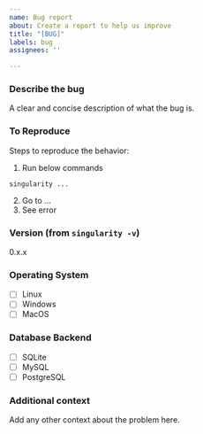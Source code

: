 ```yaml
---
name: Bug report
about: Create a report to help us improve
title: "[BUG]"
labels: bug
assignees: ''

---
```


### Describe the bug
A clear and concise description of what the bug is.

### To Reproduce
Steps to reproduce the behavior:
1. Run below commands
```
singularity ...
```
2. Go to ...
3. See error

### Version (from `singularity -v`)
0.x.x

### Operating System
- [ ] Linux
- [ ] Windows
- [ ] MacOS

### Database Backend
- [ ] SQLite
- [ ] MySQL
- [ ] PostgreSQL

### Additional context
Add any other context about the problem here.

